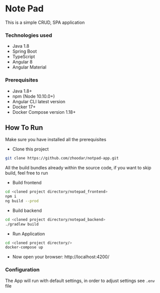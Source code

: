 #  Note Pad
This is a simple CRUD, SPA application

### Technologies used
* Java 1.8
* Spring Boot
* TypeScript
* Angular 8
* Angular Material

### Prerequisites
* Java 1.8+
* npm (Node 10.10.0+)
* Angular CLI latest version
* Docker 17+
* Docker Compose version 1.18+
## How To Run
Make sure you have installed all the prerequisites
* Clone this project
```sh
git clone https://github.com/zhoodar/notpad-app.git
```
All the build bundles already within the source code, if you want to skip build, feel free to run
* Build frontend
```sh
cd <cloned project directory/notepad_frontend>
npm i
ng build --prod
```
* Build backend
```sh
cd <cloned project directory/notepad_backend>
./gradlew build
```
* Run Application
```sh
cd <cloned project directory/>
docker-compose up
```
* Now open your browser: http://localhost:4200/

### Configuration
The App will run with default settings, in order to adjust settings see
`.env` file
